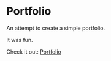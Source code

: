 # Portfolio

An attempt to create a simple portfolio.

It was fun.

Check it out: [Portfolio](https://srivathsannayak.github.io/Portfolio/)

